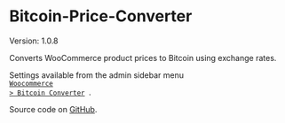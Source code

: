 # Bitcoin-Price-Converter
Version: 1.0.8

Converts WooCommerce product prices to Bitcoin using exchange rates. 

Settings available from the admin sidebar menu <code> <a href="/wp-admin/admin.php?page=bitcoin_price_converter_settings">Woocommerce > Bitcoin Converter</a> </code>. 

Source code on <a href="https://github.com/SuperAtic/Bitcoin-Price-Converter" target="_blank">GitHub</a>.
